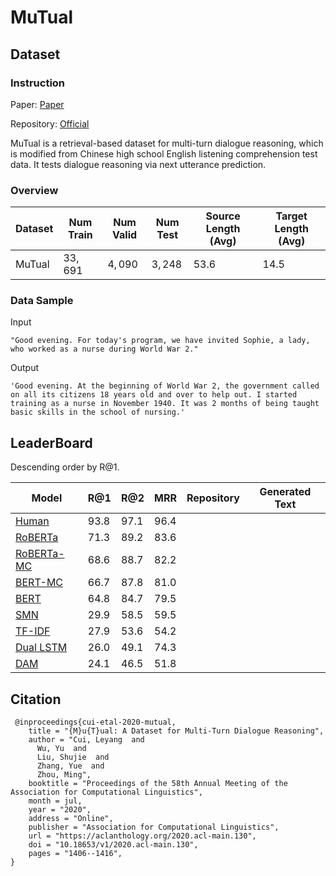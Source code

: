 # MuTual

## Dataset

### Instruction

Paper: [Paper](https://aclanthology.org/2020.acl-main.130.pdf)

Repository: [Official](https://github.com/Nealcly/MuTual)

MuTual is a retrieval-based dataset for multi-turn dialogue reasoning, which is modified from Chinese high school English listening comprehension test data. It tests dialogue reasoning via next utterance prediction.

### Overview

| Dataset | Num Train | Num Valid | Num Test | Source Length (Avg) | Target Length (Avg) |
| ------- | --------- | --------- | -------- | ------------------- | ------------------- |
| MuTual  | $33,691$  | $4,090$   | $3,248$  | $53.6$              | $14.5$              |

### Data Sample

Input

```
"Good evening. For today's program, we have invited Sophie, a lady, who worked as a nurse during World War 2."
```

Output

```
'Good evening. At the beginning of World War 2, the government called on all its citizens 18 years old and over to help out. I started training as a nurse in November 1940. It was 2 months of being taught basic skills in the school of nursing.'
```

## LeaderBoard

Descending order by R@1.

| Model                                                        | R@1    | R@2    | MRR    | Repository | Generated Text |
| ------------------------------------------------------------ | ------ | ------ | ------ | ---------- | -------------- |
| [Human](https://aclanthology.org/2020.acl-main.130.pdf)      | $93.8$ | $97.1$ | $96.4$ |            |                |
| [RoBERTa](https://aclanthology.org/2020.acl-main.130.pdf)    | $71.3$ | $89.2$ | $83.6$ |            |                |
| [RoBERTa-MC](https://aclanthology.org/2020.acl-main.130.pdf) | $68.6$ | $88.7$ | $82.2$ |            |                |
| [BERT-MC](https://aclanthology.org/2020.acl-main.130.pdf)    | $66.7$ | $87.8$ | $81.0$ |            |                |
| [BERT](https://aclanthology.org/2020.acl-main.130.pdf)       | $64.8$ | $84.7$ | $79.5$ |            |                |
| [SMN](https://aclanthology.org/2020.acl-main.130.pdf)        | $29.9$ | $58.5$ | $59.5$ |            |                |
| [TF-IDF](https://aclanthology.org/2020.acl-main.130.pdf)     | $27.9$ | $53.6$ | $54.2$ |            |                |
| [Dual LSTM](https://aclanthology.org/2020.acl-main.130.pdf)  | $26.0$ | $49.1$ | $74.3$ |            |                |
| [DAM](https://aclanthology.org/2020.acl-main.130.pdf)        | $24.1$ | $46.5$ | $51.8$ |            |                |

## Citation

```
 @inproceedings{cui-etal-2020-mutual,
    title = "{M}u{T}ual: A Dataset for Multi-Turn Dialogue Reasoning",
    author = "Cui, Leyang  and
      Wu, Yu  and
      Liu, Shujie  and
      Zhang, Yue  and
      Zhou, Ming",
    booktitle = "Proceedings of the 58th Annual Meeting of the Association for Computational Linguistics",
    month = jul,
    year = "2020",
    address = "Online",
    publisher = "Association for Computational Linguistics",
    url = "https://aclanthology.org/2020.acl-main.130",
    doi = "10.18653/v1/2020.acl-main.130",
    pages = "1406--1416",
}
```